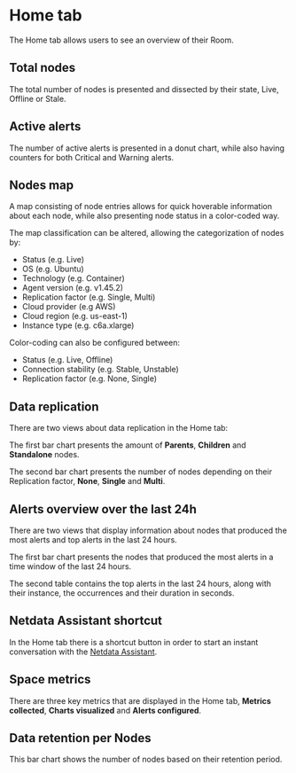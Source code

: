 # Home tab

The Home tab allows users to see an overview of their Room.

## Total nodes

The total number of nodes is presented and dissected by their state, Live, Offline or Stale.

## Active alerts

The number of active alerts is presented in a donut chart, while also having counters for both Critical and Warning alerts.

## Nodes map

A map consisting of node entries allows for quick hoverable information about each node, while also presenting node status in a color-coded way.

The map classification can be altered, allowing the categorization of nodes by:

- Status (e.g. Live)
- OS (e.g. Ubuntu)
- Technology (e.g. Container)
- Agent version (e.g. v1.45.2)
- Replication factor (e.g. Single, Multi)
- Cloud provider (e.g AWS)
- Cloud region (e.g. us-east-1)
- Instance type (e.g. c6a.xlarge)

Color-coding can also be configured between:

- Status (e.g. Live, Offline)
- Connection stability (e.g. Stable, Unstable)
- Replication factor (e.g. None, Single)

## Data replication

There are two views about data replication in the Home tab:

The first bar chart presents the amount of **Parents**, **Children** and **Standalone** nodes.

The second bar chart presents the number of nodes depending on their Replication factor, **None**, **Single** and **Multi**.

## Alerts overview over the last 24h

There are two views that display information about nodes that produced the most alerts and top alerts in the last 24 hours.

The first bar chart presents the nodes that produced the most alerts in a time window of the last 24 hours.

The second table contains the top alerts in the last 24 hours, along with their instance, the occurrences and their duration in seconds.

## Netdata Assistant shortcut

In the Home tab there is a shortcut button in order to start an instant conversation with the [Netdata Assistant](https://github.com/netdata/netdata/edit/master/docs/netdata-assistant.md).

## Space metrics

There are three key metrics that are displayed in the Home tab, **Metrics collected**, **Charts visualized** and **Alerts configured**.

## Data retention per Nodes

This bar chart shows the number of nodes based on their retention period.
